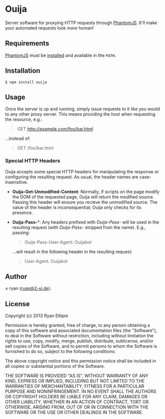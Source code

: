# Ouija

Server software for proxying HTTP requests through
[PhantomJS](http://phantomjs.org). It'll make your automated requests look
*more* human!

## Requirements

[PhantomJS](http://phantomjs.org) must be
[installed](http://phantomjs.org/download.html) and available in the `PATH`.

## Installation

```
$ npm install ouija
```

## Usage

Once the server is up and running, simply issue requests to it like you would
to any other proxy server. This means providing the host when requesting the
resource, e.g.:

 > GET http://example.com/foo/bar.html

...instead of:

 > GET /foo/bar.html

### Special HTTP Headers

Ouija accepts some special HTTP headers for manipulating the response or
configuring the resulting request. As usual, the header names are
case-insensitive.

 - **Ouija-Get-Unmodified-Content**: Normally, if scripts on the page modify
   the DOM of the requested page, Ouija will return the modified source.
   Passing this header will ensure you recieve the unmodified source. The value
   of the header is inconsequential; Ouija only checks for its presence.

 - **Ouija-Pass-***: Any headers prefixed with *Ouija-Pass-* will be used in
   the resulting request (with *Ouija-Pass-* stripped from the name). E.g.,
   passing:

    > Ouija-Pass-User-Agent: Ouijabot

   ...will result in the following header in the resulting request:

    > User-Agent: Ouijabot

## Author

± ryan (ryan@2-si.de).

## License

Copyright (c) 2013 Ryan Ettipio

Permission is hereby granted, free of charge, to any person obtaining a copy of
this software and associated documentation files (the "Software"), to deal in
the Software without restriction, including without limitation the rights to
use, copy, modify, merge, publish, distribute, sublicense, and/or sell copies
of the Software, and to permit persons to whom the Software is furnished to do
so, subject to the following conditions:

The above copyright notice and this permission notice shall be included in all
copies or substantial portions of the Software.

THE SOFTWARE IS PROVIDED "AS IS", WITHOUT WARRANTY OF ANY KIND, EXPRESS OR
IMPLIED, INCLUDING BUT NOT LIMITED TO THE WARRANTIES OF MERCHANTABILITY,
FITNESS FOR A PARTICULAR PURPOSE AND NONINFRINGEMENT. IN NO EVENT SHALL THE
AUTHORS OR COPYRIGHT HOLDERS BE LIABLE FOR ANY CLAIM, DAMAGES OR OTHER
LIABILITY, WHETHER IN AN ACTION OF CONTRACT, TORT OR OTHERWISE, ARISING FROM,
OUT OF OR IN CONNECTION WITH THE SOFTWARE OR THE USE OR OTHER DEALINGS IN THE
SOFTWARE.
